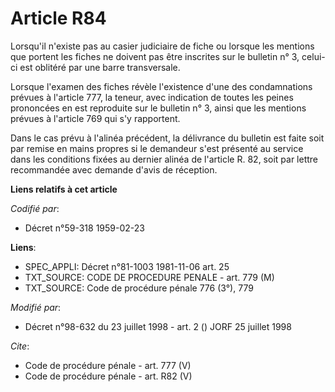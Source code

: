 # Article R84

Lorsqu'il n'existe pas au casier judiciaire de fiche ou lorsque les mentions que portent les fiches ne doivent pas être
inscrites sur le bulletin n° 3, celui-ci est oblitéré par une barre transversale. 

Lorsque l'examen des fiches révèle l'existence d'une des condamnations prévues à l'article 777, la teneur, avec indication de
toutes les peines prononcées en est reproduite sur le bulletin n° 3, ainsi que les mentions prévues à l'article 769 qui s'y
rapportent. 

Dans le cas prévu à l'alinéa précédent, la délivrance du bulletin est faite soit par remise en mains propres si le demandeur
s'est présenté au service dans les conditions fixées au dernier alinéa de l'article R. 82, soit par lettre recommandée avec
demande d'avis de réception.

**Liens relatifs à cet article**

_Codifié par_:

  - Décret n°59-318 1959-02-23

**Liens**:

  - SPEC_APPLI: Décret n°81-1003 1981-11-06 art. 25
  - TXT_SOURCE: CODE DE PROCEDURE PENALE - art. 779 (M)
  - TXT_SOURCE: Code de procédure pénale 776 (3°), 779

_Modifié par_:

  - Décret n°98-632 du 23 juillet 1998 - art. 2 () JORF 25 juillet 1998

_Cite_:

  - Code de procédure pénale - art. 777 (V)
  - Code de procédure pénale - art. R82 (V)
